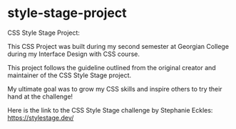 # style-stage-project

CSS Style Stage Project:

This CSS Project was built during my second semester at Georgian College during my Interface Design with CSS course. 

This project follows the guideline outlined from the original creator and maintainer of the CSS Style Stage project.

My ultimate goal was to grow my CSS skills and inspire others to try their hand at the challenge!


Here is the link to the CSS Style Stage challenge by Stephanie Eckles: https://stylestage.dev/
